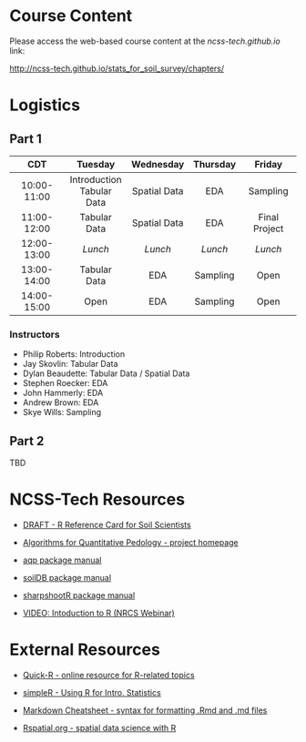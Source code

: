 # Course Content

Please access the web-based course content at the _ncss-tech.github.io_ link:

http://ncss-tech.github.io/stats_for_soil_survey/chapters/

# Logistics
## Part 1

| CDT | Tuesday | Wednesday | Thursday | Friday |
| :---: | :---: | :---: | :---: | :---: |
| 10:00-11:00   | Introduction<br>Tabular Data | Spatial Data | EDA | Sampling |
| 11:00-12:00  | Tabular Data | Spatial Data | EDA | Final Project |
| 12:00-13:00    | *Lunch* | *Lunch* | *Lunch* | *Lunch* |
| 13:00-14:00     | Tabular Data | EDA | Sampling | Open |
| 14:00-15:00     | Open | EDA | Sampling | Open |

### Instructors
 
   * Philip Roberts: Introduction
   * Jay Skovlin: Tabular Data
   * Dylan Beaudette: Tabular Data / Spatial Data
   * Stephen Roecker: EDA  
   * John Hammerly: EDA
   * Andrew Brown: EDA
   * Skye Wills: Sampling

## Part 2
TBD

# NCSS-Tech Resources

 * [DRAFT - R Reference Card for Soil Scientists](http://ncss-tech.github.io/stats_for_soil_survey/reference_card/reference_card.html)

 * [Algorithms for Quantitative Pedology - project homepage](http://ncss-tech.github.io/AQP/)
 
 * [aqp package manual](http://ncss-tech.github.io/aqp/docs/)
 
 * [soilDB package manual](http://ncss-tech.github.io/soilDB/docs/)
 
 * [sharpshootR package manual](http://ncss-tech.github.io/sharpshootR/docs/)
 
 * [VIDEO: Intoduction to R (NRCS Webinar)](https://www.youtube.com/watch?v=G5mFt9k37a4)
 
# External Resources

 * [Quick-R - online resource for R-related topics](https://www.statmethods.net/)
 
 * [simpleR - Using R for Intro. Statistics](https://cran.r-project.org/doc/contrib/Verzani-SimpleR.pdf)

 * [Markdown Cheatsheet - syntax for formatting .Rmd and .md files](https://guides.github.com/pdfs/markdown-cheatsheet-online.pdf)
 
 * [Rspatial.org - spatial data science with R](https://rspatial.org/)
 
